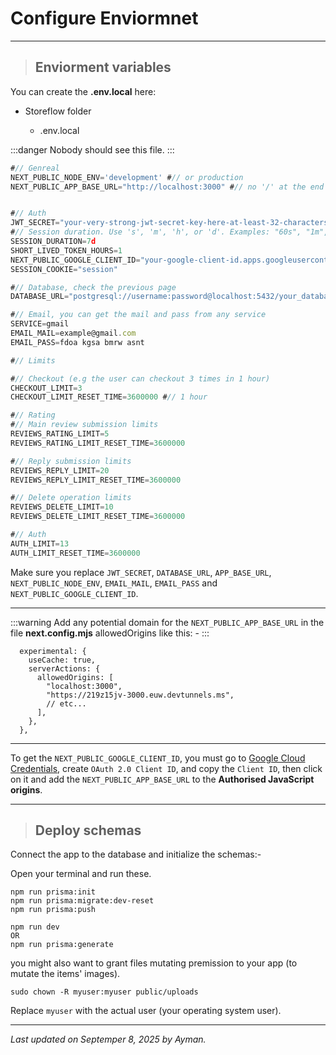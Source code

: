 # Configure Enviormnet

---

> ## Enviorment variables

You can create the **.env.local** here:

- Storeflow folder

  - .env.local

:::danger
Nobody should see this file.
:::

```javascript
#// Genreal
NEXT_PUBLIC_NODE_ENV='development' #// or production
NEXT_PUBLIC_APP_BASE_URL="http://localhost:3000" #// no '/' at the end


#// Auth
JWT_SECRET="your-very-strong-jwt-secret-key-here-at-least-32-characters"
#// Session duration. Use 's', 'm', 'h', or 'd'. Examples: "60s", "1m", "2h", "7d"
SESSION_DURATION=7d
SHORT_LIVED_TOKEN_HOURS=1
NEXT_PUBLIC_GOOGLE_CLIENT_ID="your-google-client-id.apps.googleusercontent.com"
SESSION_COOKIE="session"

#// Database, check the previous page
DATABASE_URL="postgresql://username:password@localhost:5432/your_database_name"

#// Email, you can get the mail and pass from any service
SERVICE=gmail
EMAIL_MAIL=example@gmail.com
EMAIL_PASS=fdoa kgsa bmrw asnt

#// Limits

#// Checkout (e.g the user can checkout 3 times in 1 hour)
CHECKOUT_LIMIT=3
CHECKOUT_LIMIT_RESET_TIME=3600000 #// 1 hour

#// Rating
#// Main review submission limits
REVIEWS_RATING_LIMIT=5
REVIEWS_RATING_LIMIT_RESET_TIME=3600000

#// Reply submission limits
REVIEWS_REPLY_LIMIT=20
REVIEWS_REPLY_LIMIT_RESET_TIME=3600000

#// Delete operation limits
REVIEWS_DELETE_LIMIT=10
REVIEWS_DELETE_LIMIT_RESET_TIME=3600000

#// Auth
AUTH_LIMIT=13
AUTH_LIMIT_RESET_TIME=3600000

```

Make sure you replace `JWT_SECRET`, `DATABASE_URL`, `APP_BASE_URL`, `NEXT_PUBLIC_NODE_ENV`, `EMAIL_MAIL`, `EMAIL_PASS` and `NEXT_PUBLIC_GOOGLE_CLIENT_ID`.

---

:::warning
Add any potential domain for the `NEXT_PUBLIC_APP_BASE_URL` in the file **next.config.mjs** allowedOrigins like this: -
:::

```
  experimental: {
    useCache: true,
    serverActions: {
      allowedOrigins: [
        "localhost:3000",
        "https://219z15jv-3000.euw.devtunnels.ms",
        // etc...
      ],
    },
  },
```

---

To get the `NEXT_PUBLIC_GOOGLE_CLIENT_ID`, you must go to [Google Cloud Credentials](https://console.cloud.google.com/apis/credentials), create `OAuth 2.0 Client ID`, and copy the `Client ID`, then click on it and add the `NEXT_PUBLIC_APP_BASE_URL` to the **Authorised JavaScript origins**.

---

> ## Deploy schemas

Connect the app to the database and initialize the schemas:-

Open your terminal and run these.

```
npm run prisma:init
npm run prisma:migrate:dev-reset
npm run prisma:push
```

```
npm run dev
OR
npm run prisma:generate
```

you might also want to grant files mutating premission to your app (to mutate the items' images).

```
sudo chown -R myuser:myuser public/uploads
```

Replace `myuser` with the actual user (your operating system user).

---

_Last updated on Septemper 8, 2025 by Ayman._
